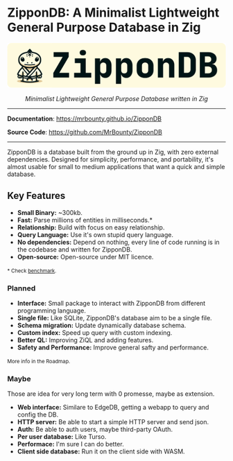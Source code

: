 # ZipponDB: A Minimalist Lightweight General Purpose Database in Zig

<style>
.md-content .md-typeset h1 { display: none; }
</style>

<p align="center">
  <a href="/ZipponDB"><img src="images/banner.png" alt="ZipponDB"></a>
</p>
<p align="center">
    <em>Minimalist Lightweight General Purpose Database written in Zig</em>
</p>

---

**Documentation**: <a href="/ZipponDB" target="_blank">https://mrbounty.github.io/ZipponDB</a>

**Source Code**: <a href="https://github.com/MrBounty/ZipponDB" target="_blank">https://github.com/MrBounty/ZipponDB</a>

---

ZipponDB is a database built from the ground up in Zig, with zero external dependencies. Designed for simplicity, 
performance, and portability, it's almost usable for small to 
medium applications that want a quick and simple database.

## Key Features

* **Small Binary:** ~300kb.
* **Fast:** Parse millions of entities in milliseconds.*
* **Relationship:** Build with focus on easy relationship.
* **Query Language:** Use it's own stupid query language.
* **No dependencies:** Depend on nothing, every line of code running is in the codebase and written for ZipponDB.
* **Open-source:** Open-source under MIT licence.

<small>* Check <a href="/Benchmark">benchmark</a>.</small>

### Planned

* **Interface:** Small package to interact with ZipponDB from different programming language.
* **Single file:** Like SQLite, ZipponDB's database aim to be a single file.
* **Schema migration:** Update dynamically database schema.
* **Custom index:** Speed up query with custom indexing.
* **Better QL:** Improving ZiQL and adding features.
* **Safety and Performance:** Improve general safty and performance.

<small>More info in the Roadmap.</small>

### Maybe

Those are idea for very long term with 0 promesse, maybe as extension.

* **Web interface:** Similare to EdgeDB, getting a webapp to query and config the DB.
* **HTTP server:** Be able to start a simple HTTP server and send json.
* **Auth:** Be able to auth users, maybe third-party OAuth.
* **Per user database:** Like Turso.
* **Performace:** I'm sure I can do better.
* **Client side database:** Run it on the client side with WASM.
